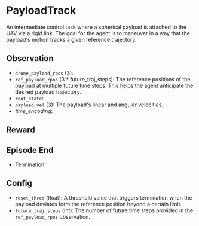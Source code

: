 PayloadTrack
============


An intermediate control task where a spherical payload is attached to the UAV via a rigid link.
The goal for the agent is to maneuver in a way that the payload's motion tracks a given
reference trajectory.

## Observation
- `drone_payload_rpos` (3):
- `ref_payload_rpos` (3 * future_traj_steps): The reference positions of the
payload at multiple future time steps. This helps the agent anticipate the desired payload
trajectory.
- `root_state`:
- `payload_vel` (3): The payload's linear and angular velocities.
- *time_encoding*:

Reward
------


## Episode End
- Termination:

## Config
- `reset_thres` (float): A threshold value that triggers termination when the payload deviates
form the reference position beyond a certain limit.
- `future_traj_steps` (int): The number of future time steps provided in the `ref_payload_rpos`
observation.


